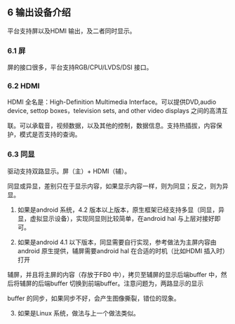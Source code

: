 ## 6 输出设备介绍

平台支持屏以及HDMI 输出，及二者同时显示。

### 6.1 屏

屏的接口很多，平台支持RGB/CPU/LVDS/DSI 接口。

### 6.2 HDMI

HDMI 全名是：High-Definition Multimedia Interface。可以提供DVD,audio device, settop boxes，television sets, and other video displays 之间的高清互

联。可以承载音，视频数据，以及其他的控制，数据信息。支持热插拔，内容保护，模式是否支持的查询。

### 6.3 同显

驱动支持双路显示。屏（主）+ HDMI（辅）。

同显或异显，差别只在于显示内容，如果显示内容一样，则为同显；反之，则为异显。

1. 如果是android 系统，4.2 版本以上版本，原生框架已经支持多显（同显，异显，虚拟显示设备），实现同显则比较简单，在android hal 与上层对接好即可。

2. 如果是android 4.1 以下版本，同显需要自行实现，参考做法为主屏内容由android 原生提供，辅屏需要android hal 在合适的时机（比如HDMI 插入时）打开

  辅屏，并且将主屏的内容（存放于FB0 中），拷贝至辅屏的显示后端buffer 中，然后将辅屏的后端buffer 切换到前端buffer。注意问题为，两路显示的显示

  buffer 的同步，如果同步不好，会产生图像撕裂，错位的现象。

3. 如果是Linux 系统，做法与上一个做法类似。